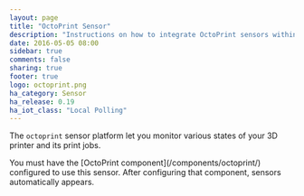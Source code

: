 ```yaml
---
layout: page
title: "OctoPrint Sensor"
description: "Instructions on how to integrate OctoPrint sensors within Home Assistant."
date: 2016-05-05 08:00
sidebar: true
comments: false
sharing: true
footer: true
logo: octoprint.png
ha_category: Sensor
ha_release: 0.19
ha_iot_class: "Local Polling"
---
```



The `octoprint` sensor platform let you monitor various states of your 3D printer and its print jobs.

<p class='note'>
You must have the [OctoPrint component](/components/octoprint/) configured to use this sensor. After configuring that component, sensors automatically appears.
</p>
